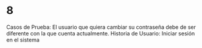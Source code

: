 # 8

Casos de Prueba: El usuario que quiera cambiar su contraseña debe de ser diferente con la que cuenta actualmente.
Historia de Usuario: Iniciar sesión en el sistema